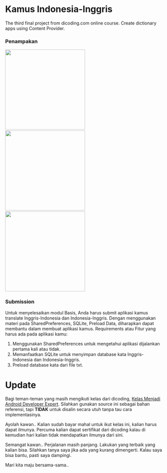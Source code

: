# Kamus Indonesia-Inggris
The third final project from dicoding.com online course. Create dictionary apps using Content Provider.

### Penampakan
<img src="https://github.com/omrobbie/android-kamus/blob/master/screenshot/Screenshot_1516766784.png" width="256">&nbsp;&nbsp;<img src="https://github.com/omrobbie/android-kamus/blob/master/screenshot/Screenshot_1516766787.png" width="256">&nbsp;&nbsp;<img src="https://github.com/omrobbie/android-kamus/blob/master/screenshot/Screenshot_1516766805.png" width="256">

### Submission
Untuk menyelesaikan modul Basis, Anda harus submit aplikasi kamus translate Inggris-Indonesia dan Indonesia-Inggris. Dengan menggunakan materi pada SharedPreferences, SQLite, Preload Data, diharapkan dapat membantu dalam membuat aplikasi kamus. Requirements atau Fitur yang harus ada pada aplikasi kamu:

1. Menggunakan SharedPreferences untuk mengetahui aplikasi dijalankan pertama kali atau tidak.
2. Memanfaatkan SQLite untuk menyimpan database kata Inggris-Indonesia dan Indonesia-Inggris.
3. Preload database kata dari file txt.

# Update
Bagi teman-teman yang masih mengikuti kelas dari dicoding, [Kelas Menjadi Android Developer Expert](https://www.dicoding.com/academies/14 "klik untuk melihat kelas"). Silahkan gunakan source ini sebagai bahan referensi, tapi **TIDAK** untuk disalin secara utuh tanpa tau cara implementasinya.

Ayolah kawan.. Kalian sudah bayar mahal untuk ikut kelas ini, kalian harus dapat ilmunya. Percuma kalian dapat sertifikat dari dicoding kalau di kemudian hari kalian tidak mendapatkan ilmunya dari sini.

Semangat kawan.. Perjalanan masih panjang. Lakukan yang terbaik yang kalian bisa. Silahkan tanya saya jika ada yang kurang dimengerti. Kalau saya bisa bantu, pasti saya dampingi.

Mari kita maju bersama-sama..
